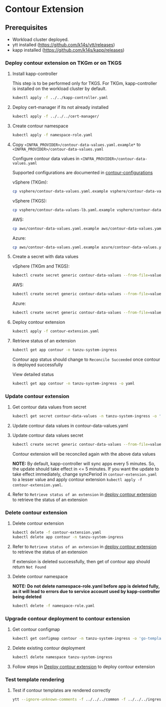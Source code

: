 # Contour Extension

## Prerequisites

* Workload cluster deployed.
* ytt installed (<https://github.com/k14s/ytt/releases>)
* kapp installed (<https://github.com/k14s/kapp/releases>)

### Deploy contour extension on TKGm or on TKGS

1. Install kapp-controller

   This step is to be performed only for TKGS. For TKGm, kapp-controller is installed on the workload cluster by default.

    ```sh
    kubectl apply -f ../../kapp-controller.yaml
    ```

2. Deploy cert-manager if its not already installed

    ```sh
    kubectl apply -f ../../../cert-manager/
    ```

3. Create contour namespace

    ```sh
    kubectl apply -f namespace-role.yaml
    ```

4. Copy `<INFRA_PROVIDER>/contour-data-values.yaml.example*` to `<INFRA_PROVIDER>/contour-data-values.yaml`

   Configure contour data values in `<INFRA_PROVIDER>/contour-data-values.yaml`

   Supported configurations are documented in [contour-configurations](../../../ingress/contour/README.md)

    vSphere (TKGm):

    ```sh
    cp vsphere/contour-data-values.yaml.example vsphere/contour-data-values.yaml
    ```

    vSphere (TKGS):

    ```sh
    cp vsphere/contour-data-values-lb.yaml.example vsphere/contour-data-values.yaml
    ```

    AWS:

    ```sh
    cp aws/contour-data-values.yaml.example aws/contour-data-values.yaml
    ```

    Azure:

    ```sh
    cp aws/contour-data-values.yaml.example azure/contour-data-values.yaml
    ```

5. Create a secret with data values

    vSphere (TKGm and TKGS):

    ```sh
    kubectl create secret generic contour-data-values --from-file=values.yaml=vsphere/contour-data-values.yaml -n tanzu-system-ingress
    ```

    AWS:

    ```sh
    kubectl create secret generic contour-data-values --from-file=values.yaml=aws/contour-data-values.yaml -n tanzu-system-ingress
    ```

    Azure:

    ```sh
    kubectl create secret generic contour-data-values --from-file=values.yaml=azure/contour-data-values.yaml -n tanzu-system-ingress
    ```

6. Deploy contour extension

    ```sh
    kubectl apply -f contour-extension.yaml
   ```

7. Retrieve status of an extension

    ```sh
    kubectl get app contour -n tanzu-system-ingress
    ```

   Contour app status should change to `Reconcile Succeeded` once contour is deployed successfully

   View detailed status

   ```sh
   kubectl get app contour -n tanzu-system-ingress -o yaml
   ```

### Update contour extension

1. Get contour data values from secret

    ```sh
    kubectl get secret contour-data-values -n tanzu-system-ingress -o 'go-template={{ index .data "values.yaml" }}' | base64 -d > contour-data-values.yaml
    ```

2. Update contour data values in contour-data-values.yaml

3. Update contour data values secret

    ```sh
    kubectl create secret generic contour-data-values --from-file=values.yaml=contour-data-values.yaml -n tanzu-system-ingress -o yaml --dry-run | kubectl replace -f-
    ```

   Contour extension will be reconciled again with the above data values

   **NOTE:**
   By default, kapp-controller will sync apps every 5 minutes. So, the update should take effect in <= 5 minutes.
   If you want the update to take effect immediately, change syncPeriod in `contour-extension.yaml` to a lesser value
   and apply contour extension `kubectl apply -f contour-extension.yaml`.

4. Refer to `Retrieve status of an extension` in [deploy contour extension](#deploy-contour-extension) to retrieve the status of an extension

### Delete contour extension

1. Delete contour extension

    ```sh
    kubectl delete -f contour-extension.yaml
    kubectl delete app contour -n tanzu-system-ingress
    ```

2. Refer to `Retrieve status of an extension` in [deploy contour extension](#deploy-contour-extension) to retrieve the status of an extension

   If extension is deleted successfully, then get of contour app should return `Not Found`

3. Delete contour namespace

   **NOTE: Do not delete namespace-role.yaml before app is deleted fully, as it will lead to errors due to service account used by kapp-controller being deleted**

    ```sh
    kubectl delete -f namespace-role.yaml
    ```

### Upgrade contour deployment to contour extension

1. Get contour configmap

    ```sh
    kubectl get configmap contour -n tanzu-system-ingress -o 'go-template={{ index .data "contour.yaml" }}' > contour-configmap.yaml
    ```

2. Delete existing contour deployment

    ```sh
    kubectl delete namespace tanzu-system-ingress
    ```

3. Follow steps in [Deploy contour extension](#deploy-contour-extension) to deploy contour extension

### Test template rendering

1. Test if contour templates are rendered correctly

    ```sh
    ytt --ignore-unknown-comments -f ../../../common -f ../../../ingress/contour -f contour-data-values.yaml
    ```
